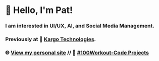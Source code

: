 # 👋 Hello, I'm Pat!

### I am interested in UI/UX, AI, and Social Media Management.
### Previously at 🚚 [Kargo Technologies](http://kargo.tech/).
### 🌐 [View my personal site](https://realicejoanne.github.io/) // 💯 [#100Workout-Code Projects](https://github.com/realicejoanne/realicejoanne/blob/master/100w-codes.md)
